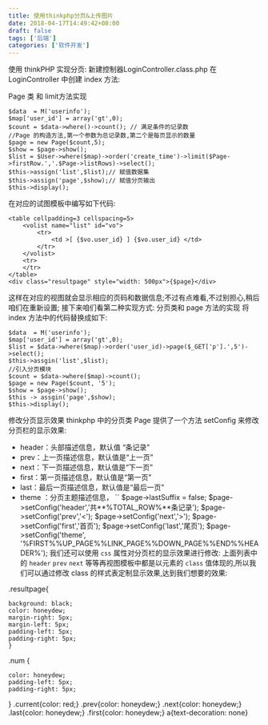 ```yaml
---
title: 使用thinkphp分页&上传图片
date: 2018-04-17T14:49:42+08:00 
draft: false
tags: ['后端']
categories: ['软件开发']
---
```


使用 thinkPHP 实现分页: 新建控制器LoginController.class.php 在 LoginController 中创建 index 方法:
<!-- more -->
Page 类 和 limit方法实现

```
$data  = M('userinfo');
$map['user_id'] = array('gt',0);
$count = $data->where()->count(); // 满足条件的记录数
//Page 的构造方法,第一个参数为总记录数,第二个是每页显示的数量
$page = new Page($count,5);
$show = $page->show();
$list = $User->where($map)->order('create_time')->limit($Page->firstRow.','.$Page->listRows)->select();
$this->assign('list',$list);// 赋值数据集
$this->assign('page',$show);// 赋值分页输出
$this->display();
```

在对应的试图模板中编写如下代码:

```
<table cellpadding=3 cellspacing=5>
    <volist name="list" id="vo">
        <tr>
            <td >[ {$vo.user_id} ] {$vo.user_id} </td>
        </tr>
    </volist>
    <tr>
    </tr>
</table>
<div class="resultpage" style="width: 500px">{$page}</div>
```

这样在对应的视图就会显示相应的页码和数据信息;不过有点难看,不过别担心,稍后咱们在重新设置; 接下来咱们看第二种实现方式: 分页类和 page 方法的实现 将 index 方法中的代码替换成如下:

```
$data  = M('userinfo');
$map['user_id'] = array('gt',0);
$list = $data->where($map)->order('user_id)->page($_GET['p'].',5')->select();
$this->assgin('list',$list);
//引入分页模块
$count = $data->where($map)->count();
$page = new Page($count, '5');
$show = $page->show();
$this -> assgin('page',$show);
$this->display();
```

修改分页显示效果 thinkphp 中的分页类 Page 提供了一个方法 setConfig 来修改分页栏的显示效果:

*   header：头部描述信息，默认值 “条记录”
*   prev：上一页描述信息，默认值是“上一页”
*   next：下一页描述信息，默认值是“下一页”
*   first：第一页描述信息，默认值是“第一页”
*   last：最后一页描述信息，默认值是“最后一页”
*   theme ：分页主题描述信息， \`\` $page->lastSuffix = false; $page->setConfig('header','共**%TOTAL\_ROW%**条记录'); $page->setConfig('prev','<'); $page->setConfig('next','>'); $page->setConfig('first','首页'); $page->setConfig('last','尾页'); $page->setConfig('theme', '%FIRST%%UP\_PAGE%%LINK\_PAGE%%DOWN\_PAGE%%END%%HEADER%'); 我们还可以使用 `css` 属性对分页栏的显示效果进行修改: 上面列表中的 `header` `prev` `next` 等等再视图模板中都是以元素的 `class` 值体现的,所以我们可以通过修改 class 的样式表定制显示效果,达到我们想要的效果:
    

.resultpage{

```
background: black;
color: honeydew;
margin-right: 5px;
margin-left: 5px;
padding-left: 5px;
padding-right: 5px;
}
```

.num {

```
color: honeydew;
padding-left: 5px;
padding-right: 5px;
```

} .current{color: red;} .prev{color: honeydew;} .next{color: honeydew;} .last{color: honeydew;} .first{color: honeydew;} a{text-decoration: none}
